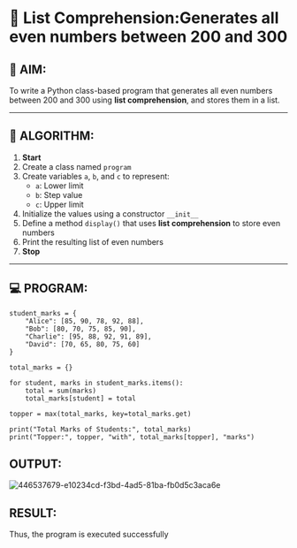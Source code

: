 # 🧾 List Comprehension:Generates all even numbers between 200 and 300
## 🎯 AIM:
To write a Python class-based program that generates all even numbers between 200 and 300 using **list comprehension**, and stores them in a list.

---

## 🧠 ALGORITHM:

1. **Start**
2. Create a class named `program`
3. Create variables `a`, `b`, and `c` to represent:
   - `a`: Lower limit
   - `b`: Step value
   - `c`: Upper limit
4. Initialize the values using a constructor `__init__`
5. Define a method `display()` that uses **list comprehension** to store even numbers
6. Print the resulting list of even numbers
7. **Stop**

---

## 💻 PROGRAM:
```
student_marks = {
    "Alice": [85, 90, 78, 92, 88],
    "Bob": [80, 70, 75, 85, 90],
    "Charlie": [95, 88, 92, 91, 89],
    "David": [70, 65, 80, 75, 60]
}

total_marks = {}

for student, marks in student_marks.items():
    total = sum(marks)
    total_marks[student] = total

topper = max(total_marks, key=total_marks.get)

print("Total Marks of Students:", total_marks)
print("Topper:", topper, "with", total_marks[topper], "marks")
```


## OUTPUT:
![446537679-e10234cd-f3bd-4ad5-81ba-fb0d5c3aca6e](https://github.com/user-attachments/assets/011841fe-58a5-421c-8730-beaec95d76d5)

## RESULT:
Thus, the program is executed successfully
